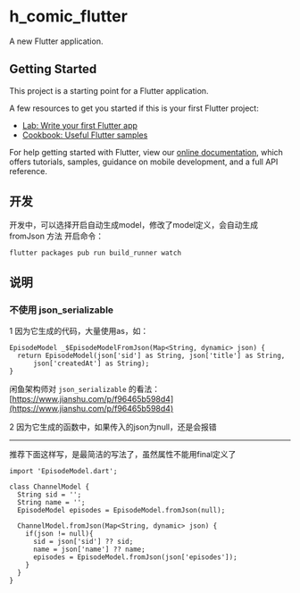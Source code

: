 # h_comic_flutter

A new Flutter application.

## Getting Started

This project is a starting point for a Flutter application.

A few resources to get you started if this is your first Flutter project:

- [Lab: Write your first Flutter app](https://flutter.dev/docs/get-started/codelab)
- [Cookbook: Useful Flutter samples](https://flutter.dev/docs/cookbook)

For help getting started with Flutter, view our 
[online documentation](https://flutter.dev/docs), which offers tutorials, 
samples, guidance on mobile development, and a full API reference.

## 开发

开发中，可以选择开启自动生成model，修改了model定义，会自动生成 fromJson 方法
开启命令：


    flutter packages pub run build_runner watch

## 说明

### 不使用 json_serializable

1 因为它生成的代码，大量使用as，如：


    EpisodeModel _$EpisodeModelFromJson(Map<String, dynamic> json) {
      return EpisodeModel(json['sid'] as String, json['title'] as String,
          json['createdAt'] as String);
    }

闲鱼架构师对 `json_serializable` 的看法： [https://www.jianshu.com/p/f96465b598d4](https://www.jianshu.com/p/f96465b598d4)

2 因为它生成的函数中，如果传入的json为null，还是会报错

---
推荐下面这样写，是最简洁的写法了，虽然属性不能用final定义了


    import 'EpisodeModel.dart';
    
    class ChannelModel {
      String sid = '';
      String name = '';
      EpisodeModel episodes = EpisodeModel.fromJson(null);
    
      ChannelModel.fromJson(Map<String, dynamic> json) {
        if(json != null){
          sid = json['sid'] ?? sid;
          name = json['name'] ?? name;
          episodes = EpisodeModel.fromJson(json['episodes']);
        }
      }
    }






